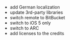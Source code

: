 * add German localization
* update 3rd-party libraries
* switch remote to BitBucket
* switch to iOS 5 only
* switch to ARC
* add licenses to the credits
